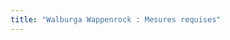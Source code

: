 ```yaml
---
title: "Walburga Wappenrock : Mesures requises"
---
```


<PatternMeasurements pattern='walburga' />
